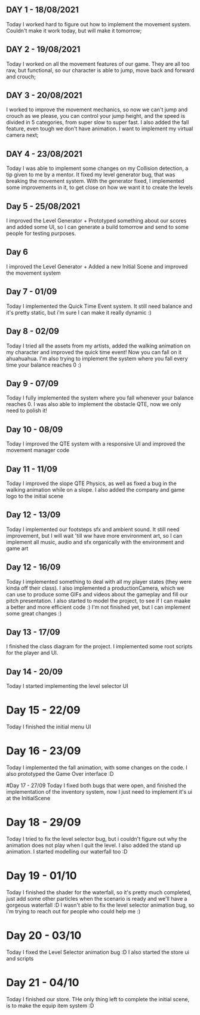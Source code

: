 ## DAY 1 - 18/08/2021

Today I worked hard to figure out how to implement the movement system. Couldn't make it work today, but will make it tomorrow;

## DAY 2 - 19/08/2021

Today I worked on all the movement features of our game. They are all too raw, but functional, so our character is able to jump, move back and forward and crouch;

## DAY 3 - 20/08/2021

I worked to improve the movement mechanics, so now we can't jump and crouch as we please, you can control your jump height, and the speed is divided in 5 categories, from super slow to super fast. I also added the fall feature, even tough we don't have animation. I want to implement my virtual camera next;

## DAY 4 - 23/08/2021

Today I was able to implement some changes on my Collision detection, a tip given to me by a mentor. It fixed my level generator bug, that was breaking the movement system. With the generator fixed, I implemented some improvements in it, to get close on how we want it to create the levels

## Day 5 - 25/08/2021

I improved the Level Generator + Prototyped something about our scores and added some UI, so I can generate a build tomorrow and send to some people for testing purposes.

## Day 6

I improved the Level Generator + Added a new Initial Scene and improved the movement system

## Day 7 - 01/09
Today I implemented the Quick Time Event system. It still need balance and it's pretty static, but i'm sure I can make it really dynamic :)

## Day 8 - 02/09
Today I tried all the assets from my artists, added the walking animation on my character and improved the quick time event! Now you can fall on it ahuahuahua. I'm also trying to implement the system where you fall every time your balance reaches 0 :)

## Day 9 - 07/09
Today I fully implemented the system where you fall whenever your balance reaches 0. I was also able to implement the obstacle QTE, now we only need to polish it!

## Day 10 - 08/09
Today I improved the QTE system with a responsive UI and improved the movement manager code

## Day 11 - 11/09
Today I improved the slope QTE Physics, as well as fixed a bug in the walking animation while on a slope. I also added the company and game logo to the initial scene

## Day 12 - 13/09
Today I implemented our footsteps sfx and ambient sound. It still need improvement, but I will wait 'till ww have more environment art, so I can implement all music, audio and sfx organically with the environment and game art

## Day 12 - 16/09
Today I implemented something to deal with all my player states (they were kinda off their class). I also implemented a productionCamera, which we can use to produce some GIFs and videos about the gameplay and fill our pitch presentation. I also started to model the project, to see if I can maake a better and more efficient code :) I'm not finished yet, but I can implement some great changes :)

## Day 13 - 17/09
I finished the class diagram for the project. I implemented some root scripts for the player and UI.

## Day 14 - 20/09
Today I started implementing the level selector UI

# Day 15 - 22/09
Today I finished the initial menu UI

# Day 16 - 23/09
Today I implemented the fall animation, with some changes on the code. I also prototyped the Game Over interface :D

#Day 17 - 27/09
Today I fixed both bugs that were open, and finished the implementation of the inventory system, now I just need to implement it's ui at the InitialScene

# Day 18 - 29/09
Today I tried to fix the level selector bug, but i couldn't figure out why the animation does not play when I quit the level. I also added the stand up animation. I started modelling our waterfall too :D

# Day 19 - 01/10
Today I finished the shader for the waterfall, so it's pretty much completed, just add some other particles when the scenario is ready and we'll have a gorgeous waterfall :D I wasn't able to fix the level selector animation bug, so i'm trying to reach out for people who could help me :)

# Day 20 - 03/10
Today I fixed the Level Selector animation bug :D I also started the store ui and scripts

# Day 21 - 04/10
Today I finished our store. THe only thing left to complete the initial scene, is to make the equip item system :D